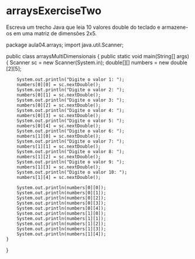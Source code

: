 # arraysExerciseTwo
Escreva um trecho Java que leia 10 valores double do teclado e armazene-os em uma matriz de dimensões 2x5.



package aula04.arrays;
import java.util.Scanner;

public class arraysMultiDimensionais {
    public static void main(String[] args) {
        Scanner sc = new Scanner(System.in);
        double[][] numbers = new double [2][5];

        System.out.println("Digite o valor 1: ");
        numbers[0][0] = sc.nextDouble();
        System.out.println("Digite o valor 2: ");
        numbers[0][1] = sc.nextDouble();
        System.out.println("Digite o valor 3: ");
        numbers[0][2] = sc.nextDouble();
        System.out.println("Digite o valor 4: ");
        numbers[0][3] = sc.nextDouble();
        System.out.println("Digite o valor 5: ");
        numbers[0][4] = sc.nextDouble();
        System.out.println("Digite o valor 6: ");
        numbers[1][0] = sc.nextDouble();
        System.out.println("Digite o valor 7: ");
        numbers[1][1] = sc.nextDouble();
        System.out.println("Digite o valor 8: ");
        numbers[1][2] = sc.nextDouble();
        System.out.println("Digite o valor 9: ");
        numbers[1][3] = sc.nextDouble();
        System.out.println("Digite o valor 10: ");
        numbers[1][4] = sc.nextDouble();

        System.out.println(numbers[0][0]);
        System.out.println(numbers[0][1]);
        System.out.println(numbers[0][2]);
        System.out.println(numbers[0][3]);
        System.out.println(numbers[0][4]);
        System.out.println(numbers[1][0]);
        System.out.println(numbers[1][1]);
        System.out.println(numbers[1][2]);
        System.out.println(numbers[1][3]);
        System.out.println(numbers[1][4]);
    }
}

